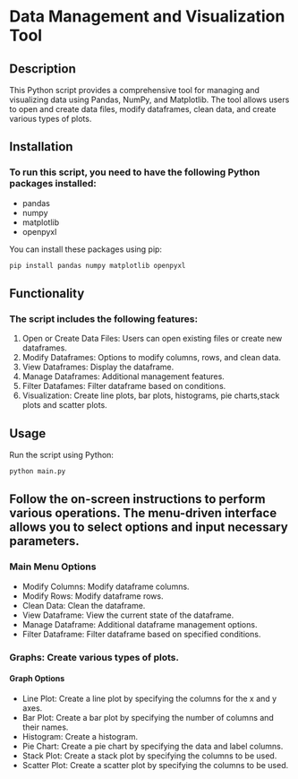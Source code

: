 # Data Management and Visualization Tool

## Description

This Python script provides a comprehensive tool for managing and visualizing data using Pandas, NumPy, and Matplotlib. The tool allows users to open and create data files, modify dataframes, clean data, and create various types of plots.

## Installation

### To run this script, you need to have the following Python packages installed:

* pandas
* numpy
* matplotlib
* openpyxl

You can install these packages using pip:
```sh
pip install pandas numpy matplotlib openpyxl
```

## Functionality

### The script includes the following features:

1. Open or Create Data Files: Users can open existing files or create new dataframes.
2. Modify Dataframes: Options to modify columns, rows, and clean data.
3. View Dataframes: Display the dataframe.
4. Manage Dataframes: Additional management features.
5. Filter Datafames: Filter dataframe based on conditions.
6. Visualization: Create line plots, bar plots, histograms, pie charts,stack plots and scatter plots.

## Usage

Run the script using Python:
```sh
python main.py
```

## Follow the on-screen instructions to perform various operations. The menu-driven interface allows you to select options and input necessary parameters.

### Main Menu Options

* Modify Columns: Modify dataframe columns.
* Modify Rows: Modify dataframe rows.
* Clean Data: Clean the dataframe.
* View Dataframe: View the current state of the dataframe.
* Manage Dataframe: Additional dataframe management options.
* Filter Dataframe: Filter dataframe based on specified conditions.

### Graphs: Create various types of plots.

#### Graph Options

* Line Plot: Create a line plot by specifying the columns for the x and y axes.
* Bar Plot: Create a bar plot by specifying the number of columns and their names.
* Histogram: Create a histogram.
* Pie Chart: Create a pie chart by specifying the data and label columns.
* Stack Plot: Create a stack plot by specifying the columns to be used.
* Scatter Plot: Create a scatter plot by specifying the columns to be used.